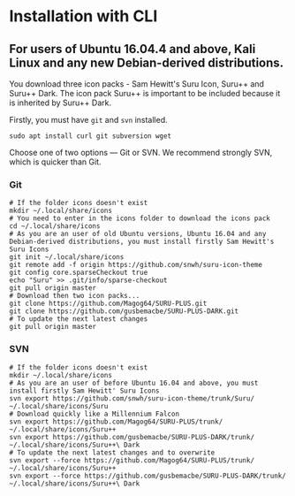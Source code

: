 # Installation with CLI

## For users of Ubuntu 16.04.4 and above, Kali Linux and any new Debian-derived distributions.

You download three icon packs - Sam Hewitt's Suru Icon, Suru++ and Suru++ Dark. 
The icon pack Suru++ is important to be included because it is inherited by Suru++ Dark.

Firstly, you must have `git` and `svn` installed. 

```shell
sudo apt install curl git subversion wget
```

Choose one of two options — Git or SVN. We recommend strongly SVN, which is quicker than Git. 

### Git

```shell
# If the folder icons doesn't exist
mkdir ~/.local/share/icons
# You need to enter in the icons folder to download the icons pack
cd ~/.local/share/icons
# As you are an user of old Ubuntu versions, Ubuntu 16.04 and any Debian-derived distributions, you must install firstly Sam Hewitt's Suru Icons
git init ~/.local/share/icons
git remote add -f origin https://github.com/snwh/suru-icon-theme
git config core.sparseCheckout true
echo "Suru" >> .git/info/sparse-checkout
git pull origin master
# Download then two icon packs...
git clone https://github.com/Magog64/SURU-PLUS.git
git clone https://github.com/gusbemacbe/SURU-PLUS-DARK.git
# To update the next latest changes
git pull origin master 
```

### SVN

```shell
# If the folder icons doesn't exist
mkdir ~/.local/share/icons
# As you are an user of before Ubuntu 16.04 and above, you must install firstly Sam Hewitt' Suru Icons
svn export https://github.com/snwh/suru-icon-theme/trunk/Suru/ ~/.local/share/icons/Suru
# Download quickly like a Millennium Falcon
svn export https://github.com/Magog64/SURU-PLUS/trunk/ ~/.local/share/icons/Suru++
svn export https://github.com/gusbemacbe/SURU-PLUS-DARK/trunk/ ~/.local/share/icons/Suru++\ Dark
# To update the next latest changes and to overwrite
svn export --force https://github.com/Magog64/SURU-PLUS/trunk/ ~/.local/share/icons/Suru++
svn export --force https://github.com/gusbemacbe/SURU-PLUS-DARK/trunk/ ~/.local/share/icons/Suru++\ Dark
```
